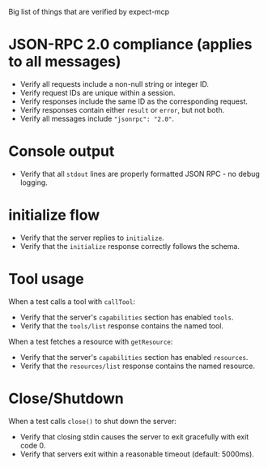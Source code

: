 Big list of things that are verified by expect-mcp

# JSON-RPC 2.0 compliance (applies to all messages)

- Verify all requests include a non-null string or integer ID.
- Verify request IDs are unique within a session.
- Verify responses include the same ID as the corresponding request.
- Verify responses contain either `result` or `error`, but not both.
- Verify all messages include `"jsonrpc": "2.0"`.

# Console output

- Verify that all `stdout` lines are properly formatted JSON RPC - no debug logging.

# initialize flow

- Verify that the server replies to `initialize`.
- Verify that the `initialize` response correctly follows the schema.

# Tool usage

When a test calls a tool with `callTool`:

- Verify that the server's `capabilities` section has enabled `tools`.
- Verify that the `tools/list` response contains the named tool.

When a test fetches a resource with `getResource`:

- Verify that the server's `capabilities` section has enabled `resources`.
- Verify that the `resources/list` response contains the named resource.

# Close/Shutdown

When a test calls `close()` to shut down the server:

- Verify that closing stdin causes the server to exit gracefully with exit code 0.
- Verify that servers exit within a reasonable timeout (default: 5000ms).
